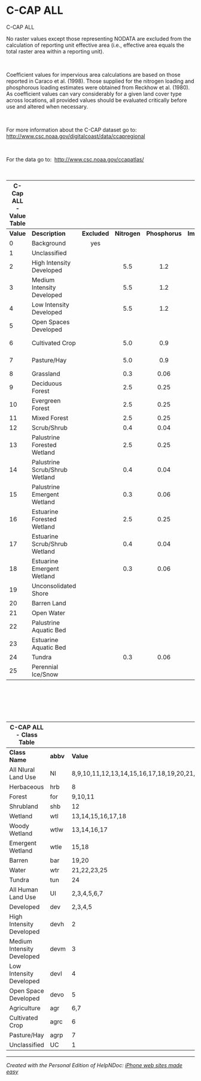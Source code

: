 # C-CAP ALL

C-CAP ALL&nbsp;

No raster values except those representing NODATA are excluded from the calculation of reporting unit effective area (i.e., effective area equals the total raster area within a reporting unit).&nbsp;

&nbsp;

Coefficient values for impervious area calculations are based on those reported in Caraco et al. (1998). Those supplied for the nitrogen loading and phosphorous loading estimates were obtained from Reckhow et al. (1980). As coefficient values can vary considerably for a given land cover type across locations, all provided values should be evaluated critically before use and altered when necessary.&nbsp;

&nbsp;

For more information about the C-CAP dataset go to:&nbsp; http://www.csc.noaa.gov/digitalcoast/data/ccapregional

&nbsp;

For the data go to:&nbsp; http://www.csc.noaa.gov/ccapatlas/

&nbsp;

| **C-Cap ALL - Value Table** |  |  |  |  |  |  |
| --- | --- | :---: | :---: | :---: | :---: | --- |
| **Value** | **Description** | **Excluded** | **Nitrogen** | **Phosphorus** | **Impervious** | **Class(es)** |
| &#48; | Background | yes | &nbsp; | &nbsp; | &nbsp; | &nbsp; |
| &#49; | Unclassified | &nbsp; | &nbsp; | &nbsp; | &nbsp; | UC |
| &#50; | High Intensity Developed | &nbsp; | &#53;.5 | &#49;.2 | &#48;.9 | UI,dev, devh |
| &#51; | Medium Intensity Developed | &nbsp; | &#53;.5 | &#49;.2 | &#48;.6 | UI,dev, devm |
| &#52; | Low Intensity Developed | &nbsp; | &#53;.5 | &#49;.2 | &#48;.4 | UI,dev, devl |
| &#53; | Open Spaces Developed | &nbsp; | &nbsp; | &nbsp; | &#48;.1 | UI,dev, devo |
| &#54; | Cultivated Crop | &nbsp; | &#53;.0 | &#48;.9 | &nbsp; | UI,agr, agrc |
| &#55; | Pasture/Hay | &nbsp; | &#53;.0 | &#48;.9 | &nbsp; | UI,agr, agrp |
| &#56; | Grassland | &nbsp; | &#48;.3 | &#48;.06 | &#48;.02 | NI,hrb |
| &#57; | Deciduous Forest | &nbsp; | &#50;.5 | &#48;.25 | &#48;.02 | NI,for |
| &#49;0 | Evergreen Forest | &nbsp; | &#50;.5 | &#48;.25 | &#48;.02 | NI,for |
| &#49;1 | Mixed Forest | &nbsp; | &#50;.5 | &#48;.25 | &#48;.02 | NI,for |
| &#49;2 | Scrub/Shrub | &nbsp; | &#48;.4 | &#48;.04 | &#48;.02 | NI,shb |
| &#49;3 | Palustrine Forested Wetland | &nbsp; | &#50;.5 | &#48;.25 | &#48;.02 | NI, wtl, wtlw |
| &#49;4 | Palustrine Scrub/Shrub Wetland | &nbsp; | &#48;.4 | &#48;.04 | &#48;.02 | NI, wtl, wtlw |
| &#49;5 | Palustrine Emergent Wetland | &nbsp; | &#48;.3 | &#48;.06 | &#48;.02 | NI, wtl, wtle |
| &#49;6 | Estuarine Forested Wetland | &nbsp; | &#50;.5 | &#48;.25 | &#48;.02 | NI, wtl, wtlw |
| &#49;7 | Estuarine Scrub/Shrub Wetland | &nbsp; | &#48;.4 | &#48;.04 | &#48;.02 | NI, wtl, wtlw |
| &#49;8 | Estuarine Emergent Wetland | &nbsp; | &#48;.3 | &#48;.06 | &#48;.02 | NI, wtl, wtle |
| &#49;9 | Unconsolidated Shore | &nbsp; | &nbsp; | &nbsp; | &nbsp; | NI,bar |
| &#50;0 | Barren Land | &nbsp; | &nbsp; | &nbsp; | &nbsp; | NI,bar |
| &#50;1 | Open Water | &nbsp; | &nbsp; | &nbsp; | &nbsp; | NI,wtr |
| &#50;2 | Palustrine Aquatic Bed | &nbsp; | &nbsp; | &nbsp; | &nbsp; | NI,wtr |
| &#50;3 | Estuarine Aquatic Bed | &nbsp; | &nbsp; | &nbsp; | &nbsp; | NI,wtr |
| &#50;4 | Tundra | &nbsp; | &#48;.3 | &#48;.06 | &#48;.02 | NI,tun |
| &#50;5 | Perennial Ice/Snow | &nbsp; | &nbsp; | &nbsp; | &nbsp; | NI,wtr |


&nbsp;

&nbsp;

&nbsp;

| **C-CAP ALL - Class Table** |  |  |
| --- | --- | --- |
| **Class Name** | **abbv** | **Value** |
| All NIural Land Use | NI | &#56;,9,10,11,12,13,14,15,16,17,18,19,20,21,22,23,24,25 |
| Herbaceous | hrb | &#56; |
| Forest&nbsp; | for | &#57;,10,11 |
| Shrubland | shb | &#49;2 |
| Wetland | wtl | &#49;3,14,15,16,17,18 |
| Woody Wetland | wtlw | &#49;3,14,16,17 |
| Emergent Wetland | wtle | &#49;5,18 |
| Barren | bar | &#49;9,20 |
| Water | wtr | &#50;1,22,23,25 |
| Tundra | tun | &#50;4 |
| All Human Land Use | UI | &#50;,3,4,5,6,7 |
| Developed | dev | &#50;,3,4,5 |
| High Intensity Developed | devh | &#50; |
| Medium Intensity Developed | devm | &#51; |
| Low Intensity Developed | devl | &#52; |
| Open Space Developed | devo | &#53; |
| Agriculture | agr | &#54;,7 |
| Cultivated Crop | agrc | &#54; |
| Pasture/Hay | agrp | &#55; |
| Unclassified | UC | &#49; |



***
_Created with the Personal Edition of HelpNDoc: [iPhone web sites made easy](<https://www.helpndoc.com/feature-tour/iphone-website-generation>)_
